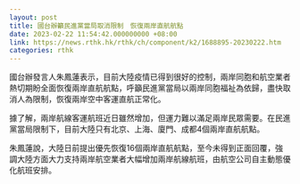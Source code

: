 ```yaml
---
layout: post
title: 國台辦籲民進黨當局取消限制　恢復兩岸直航航點
date: 2023-02-22 11:54:42.000000000 +08:00
link: https://news.rthk.hk/rthk/ch/component/k2/1688895-20230222.htm
categories: rthk
---
```


國台辦發言人朱鳳蓮表示，目前大陸疫情已得到很好的控制，兩岸同胞和航空業者熱切期盼全面恢復兩岸直航航點，呼籲民進黨當局以兩岸同胞福祉為依歸，盡快取消人為限制，恢復兩岸空中客運直航正常化。

據了解，兩岸航線客運航班近日雖然增加，但運力難以滿足兩岸民眾需要。在民進黨當局限制下，目前大陸只有北京、上海、廈門、成都4個兩岸直航航點。

朱鳳蓮說，大陸日前提出優先恢復16個兩岸直航航點，至今未得到正面回覆，強調大陸方面大力支持兩岸航空業者大幅增加兩岸航線航班，由航空公司自主動態優化航班安排。
